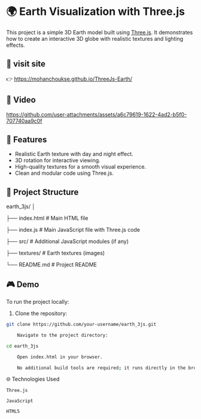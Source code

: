 # 🌍 Earth Visualization with Three.js

This project is a simple 3D Earth model built using [Three.js](https://threejs.org/). It demonstrates how to create an interactive 3D globe with realistic textures and lighting effects.

## 🔗 visit site
👉 https://mohanchoukse.github.io/ThreeJs-Earth/


## 📸 Video
https://github.com/user-attachments/assets/a6c79619-1622-4ad2-b5f0-707740aa9c0f


## 🚀 Features
- Realistic Earth texture with day and night effect.
- 3D rotation for interactive viewing.
- High-quality textures for a smooth visual experience.
- Clean and modular code using Three.js.

## 📂 Project Structure

earth_3js/
│

├── index.html # Main HTML file

├── index.js # Main JavaScript file with Three.js code

├── src/ # Additional JavaScript modules (if any)

├── textures/ # Earth textures (images)

└── README.md # Project README


## 🎮 Demo
To run the project locally:

1. Clone the repository:
```bash
git clone https://github.com/your-username/earth_3js.git

    Navigate to the project directory:

cd earth_3js

    Open index.html in your browser.

    No additional build tools are required; it runs directly in the browser.
````

🌐 Technologies Used

    Three.js

    JavaScript

    HTML5


